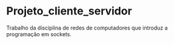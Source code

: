 # Projeto_cliente_servidor
Trabalho da disciplina de redes de computadores que introduz a programação em sockets.

